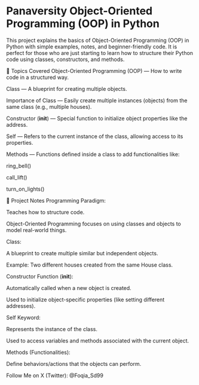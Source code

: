 # Panaversity Object-Oriented Programming (OOP) in Python

This project explains the basics of Object-Oriented Programming (OOP) in Python with simple examples, notes, and beginner-friendly code.
It is perfect for those who are just starting to learn how to structure their Python code using classes, constructors, and methods.

🧠 Topics Covered
Object-Oriented Programming (OOP) — How to write code in a structured way.

Class — A blueprint for creating multiple objects.

Importance of Class — Easily create multiple instances (objects) from the same class (e.g., multiple houses).

Constructor (__init__) — Special function to initialize object properties like the address.

Self — Refers to the current instance of the class, allowing access to its properties.

Methods — Functions defined inside a class to add functionalities like:

ring_bell()

call_lift()

turn_on_lights()

📄 Project Notes
Programming Paradigm:

Teaches how to structure code.

Object-Oriented Programming focuses on using classes and objects to model real-world things.

Class:

A blueprint to create multiple similar but independent objects.

Example: Two different houses created from the same House class.

Constructor Function (__init__):

Automatically called when a new object is created.

Used to initialize object-specific properties (like setting different addresses).

Self Keyword:

Represents the instance of the class.

Used to access variables and methods associated with the current object.

Methods (Functionalities):

Define behaviors/actions that the objects can perform.

Follow Me on X (Twitter): 
@Foqia_Sd99



